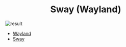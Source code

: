 <h1 align="center">
  Sway (Wayland)
</h1>

![result](https://github.com/Jorgedeveloopzz/dotfiles/blob/master/Screenshots/sway.png)

* [Wayland](https://wayland.freedesktop.org/)
* [Sway](https://swaywm.org/)
